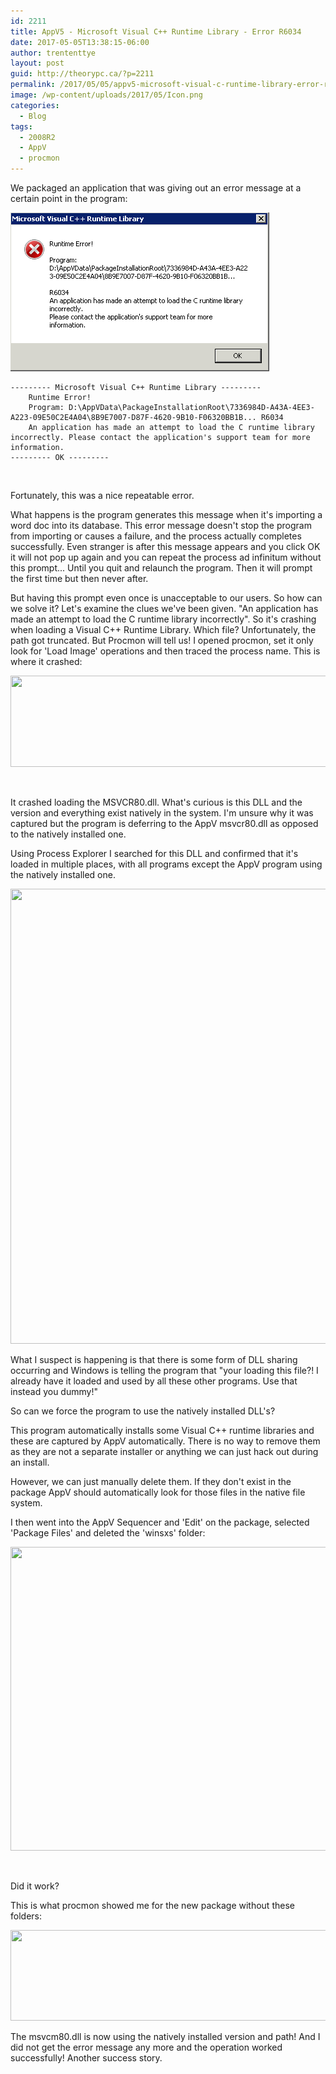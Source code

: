 ```yaml
---
id: 2211
title: AppV5 - Microsoft Visual C++ Runtime Library - Error R6034
date: 2017-05-05T13:38:15-06:00
author: trententtye
layout: post
guid: http://theorypc.ca/?p=2211
permalink: /2017/05/05/appv5-microsoft-visual-c-runtime-library-error-r6034/
image: /wp-content/uploads/2017/05/Icon.png
categories:
  - Blog
tags:
  - 2008R2
  - AppV
  - procmon
---
```

We packaged an application that was giving out an error message at a certain point in the program:

![](/wp-content/uploads/2017/05/RuntimeError.png)
```plaintext
--------- Microsoft Visual C++ Runtime Library --------- 
	Runtime Error! 
	Program: D:\AppVData\PackageInstallationRoot\7336984D-A43A-4EE3-A223-09E50C2E4A04\8B9E7007-D87F-4620-9B10-F06320BB1B... R6034 
	An application has made an attempt to load the C runtime library incorrectly. Please contact the application's support team for more information. 
--------- OK ---------
```

&nbsp;

Fortunately, this was a nice repeatable error.

What happens is the program generates this message when it's importing a word doc into its database.  This error message doesn't stop the program from importing or causes a failure, and the process actually completes successfully.  Even stranger is after this message appears and you click OK it will not pop up again and you can repeat the process ad infinitum without this prompt...  Until you quit and relaunch the program.  Then it will prompt the first time but then never after.

But having this prompt even once is unacceptable to our users.  So how can we solve it?  Let's examine the clues we've been given.  "An application has made an attempt to load the C runtime library incorrectly".  So it's crashing when loading a Visual C++ Runtime Library.  Which file?  Unfortunately, the path got truncated.  But Procmon will tell us!  I opened procmon, set it only look for 'Load Image' operations and then traced the process name.  This is where it crashed:

<img class="aligncenter size-full wp-image-2213" src="/wp-content/uploads/2017/05/Last_Operation.png" alt="" width="1288" height="146" srcset="/wp-content/uploads/2017/05/Last_Operation.png 1288w, /wp-content/uploads/2017/05/Last_Operation-300x34.png 300w, /wp-content/uploads/2017/05/Last_Operation-768x87.png 768w" sizes="(max-width: 1288px) 100vw, 1288px" /> 

&nbsp;

It crashed loading the MSVCR80.dll.  What's curious is this DLL and the version and everything exist natively in the system.  I'm unsure why it was captured but the program is deferring to the AppV msvcr80.dll as opposed to the natively installed one.

Using Process Explorer I searched for this DLL and confirmed that it's loaded in multiple places, with all programs except the AppV program using the natively installed one.

<img class="aligncenter size-full wp-image-2214" src="/wp-content/uploads/2017/05/DLLSearch.png" alt="" width="1284" height="728" srcset="/wp-content/uploads/2017/05/DLLSearch.png 1284w, /wp-content/uploads/2017/05/DLLSearch-300x170.png 300w, /wp-content/uploads/2017/05/DLLSearch-768x435.png 768w" sizes="(max-width: 1284px) 100vw, 1284px" /> 

What I suspect is happening is that there is some form of DLL sharing occurring and Windows is telling the program that "your loading this file?!  I already have it loaded and used by all these other programs.  Use that instead you dummy!"

So can we force the program to use the natively installed DLL's?

This program automatically installs some Visual C++ runtime libraries and these are captured by AppV automatically.  There is no way to remove them as they are not a separate installer or anything we can just hack out during an install.

However, we can just manually delete them.  If they don't exist in the package AppV should automatically look for those files in the native file system.

I then went into the AppV Sequencer and 'Edit' on the package, selected 'Package Files' and deleted the 'winsxs' folder:

<img class="aligncenter size-full wp-image-2215" src="/wp-content/uploads/2017/05/Delete_folder.png" alt="" width="1304" height="486" srcset="/wp-content/uploads/2017/05/Delete_folder.png 1304w, /wp-content/uploads/2017/05/Delete_folder-300x112.png 300w, /wp-content/uploads/2017/05/Delete_folder-768x286.png 768w" sizes="(max-width: 1304px) 100vw, 1304px" /> 

&nbsp;

Did it work?

This is what procmon showed me for the new package without these folders:

<img class="aligncenter size-full wp-image-2216" src="/wp-content/uploads/2017/05/success.png" alt="" width="1261" height="145" srcset="/wp-content/uploads/2017/05/success.png 1261w, /wp-content/uploads/2017/05/success-300x34.png 300w, /wp-content/uploads/2017/05/success-768x88.png 768w" sizes="(max-width: 1261px) 100vw, 1261px" /> 

The msvcm80.dll is now using the natively installed version and path!  And I did not get the error message any more and the operation worked successfully!  Another success story.

<!-- AddThis Advanced Settings generic via filter on the_content -->

<!-- AddThis Share Buttons generic via filter on the_content -->